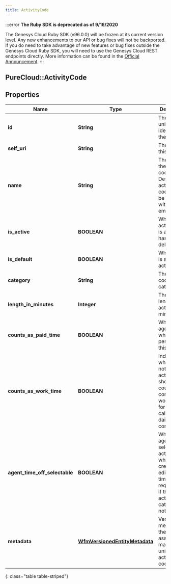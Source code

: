 ```yaml
---
title: ActivityCode
---
```


:::error
**The Ruby SDK is deprecated as of 9/16/2020**

The Genesys Cloud Ruby SDK (v96.0.0) will be frozen at its current version level. Any new enhancements to our API or bug fixes will not be backported. If you do need to take advantage of new features or bug fixes outside the Genesys Cloud Ruby SDK, you will need to use the Genesys Cloud REST endpoints directly. More information can be found in the [Official Announcement](https://developer.mypurecloud.com/forum/t/announcement-genesys-cloud-ruby-sdk-end-of-life/8850).
:::


## PureCloud::ActivityCode

## Properties

|Name | Type | Description | Notes|
|------------ | ------------- | ------------- | -------------|
| **id** | **String** | The globally unique identifier for the object. | [optional] |
| **self_uri** | **String** | The URI for this object | [optional] |
| **name** | **String** | The name of the activity code. Default activity codes will be created with an empty name | [optional] |
| **is_active** | **BOOLEAN** | Whether this activity code is active or has been deleted | [optional] |
| **is_default** | **BOOLEAN** | Whether this is a default activity code | [optional] |
| **category** | **String** | The activity code&#39;s category. | [optional] |
| **length_in_minutes** | **Integer** | The default length of the activity in minutes | [optional] |
| **counts_as_paid_time** | **BOOLEAN** | Whether an agent is paid while performing this activity | [optional] |
| **counts_as_work_time** | **BOOLEAN** | Indicates whether or not the activity should be counted as contiguous work time for calculating daily constraints | [optional] |
| **agent_time_off_selectable** | **BOOLEAN** | Whether an agent can select this activity code when creating or editing a time off request. Null if the activity&#39;s category is not time off. | [optional] |
| **metadata** | [**WfmVersionedEntityMetadata**](WfmVersionedEntityMetadata.html) | Version metadata for the associated management unit&#39;s list of activity codes | |
{: class="table table-striped"}


